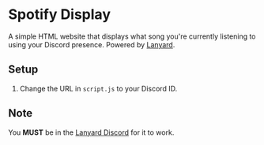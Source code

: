 # Spotify Display
A simple HTML website that displays what song you're currently listening to using your Discord presence. Powered by [Lanyard](https://github.com/Phineas/lanyard).

## Setup
1. Change the URL in `script.js` to your Discord ID.

## Note
You **MUST** be in the [Lanyard Discord](https://discord.com/invite/lanyard) for it to work.
